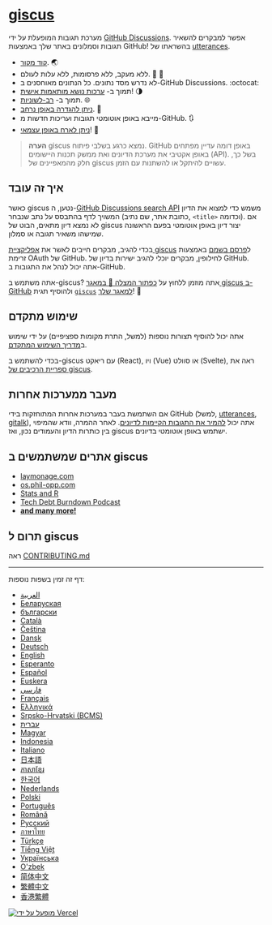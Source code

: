 # [giscus][giscus]

מערכת תגובות המופעלת על ידי [GitHub Discussions][discussions]. אפשר למבקרים להשאיר תגובות וסמלונים באתר שלך באמצעות GitHub! בהשראתו של [utterances][utterances].

- [קוד מקור][repo]. 🌏
- ללא מעקב, ללא פרסומות, ללא עלות לעולם. 📡 🚫
- לא נדרש מסד נתונים. כל הנתונים מאוחסנים ב-GitHub Discussions. :octocat:
- תמוך ב- [ערכות נושא מותאמות אישית][creating-custom-themes]! 🌗
- תמוך ב- [רב-לשוניות][multiple-languages]. 🌐
- [ניתן להגדרה באופן נרחב][advanced-usage]. 🔧
- מייבא באופן אוטומטי תגובות ועריכות חדשות מ-GitHub. 🔃
- [ניתן לארח באופן עצמאי][self-hosting]! 🤳

> **הערה**
> giscus נמצא כרגע בשלבי פיתוח. GitHub באופן דומה עדיין מפתחים באופן אקטיבי את מערכת הדיונים ואת ממשק תכנות היישומים (API). בשל כך, חלק מהמאפיינים של giscus עשויים להיתקל או להשתנות עם הזמן.

## איך זה עובד


כאשר giscus נטען, ה-[GitHub Discussions search API][search-api] משמש כדי למצוא את הדיון המשויך לדף בהתבסס על נתב שנבחר (כתובת אתר, שם נתיב, `<title>` וכדומה). אם לא נמצא דיון מתאים, הבוט של giscus יצור דיון באופן אוטומטי בפעם הראשונה שמישהו משאיר תגובה או סמלון.

בכדי להגיב, מבקרים חייבים לאשר את [אפליקציית giscus][giscus-app] ל[פרסם בשמם][authorization] באמצעות זרימת OAuth של GitHub. לחילופין, מבקרים יוכלי להגיב ישירות בדיון של GitHub. אתה יכול לנהל את התגובות ב-GitHub.

[giscus]: https://giscus-new.vercel.app
[discussions]: https://docs.github.com/en/discussions
[utterances]: https://github.com/utterance/utterances
[repo]: https://github.com/giscus/giscus
[advanced-usage]: https://github.com/giscus/giscus/blob/main/ADVANCED-USAGE.md
[creating-custom-themes]: https://github.com/giscus/giscus/blob/main/ADVANCED-USAGE.md#data-theme
[multiple-languages]: https://github.com/giscus/giscus/blob/main/CONTRIBUTING.md#adding-localizations
[self-hosting]: https://github.com/giscus/giscus/blob/main/SELF-HOSTING.md
[search-api]: https://docs.github.com/en/graphql/guides/using-the-graphql-api-for-discussions#search
[giscus-app]: https://github.com/apps/giscus-new
[authorization]: https://docs.github.com/en/developers/apps/identifying-and-authorizing-users-for-github-apps

<!-- configuration -->

אתה משתמש ב-giscus? אתה מוזמן ללחוץ על [כפתור המצלה 🌟 במאגר giscus ב-GitHub][repo] ולהוסיף תגית [`giscus`][giscus-topic] [למאגר שלך][topic-howto]! 🎉

## שימוש מתקדם

אתה יכול להוסיף תצורות נוספות (למשל, התרת מקומות ספציפיים) על ידי שימוש ב[מדריך השימוש המתקדם][advanced-usage].

בכדי להשתמש ב-giscus עם ריאקט (React), ויו (Vue) או סוולט (Svelte), ראה את [ספריית הרכיבים של giscus][giscus-component].

## מעבר ממערכות אחרות

אם השתמשת בעבר במערכות אחרות המתוחזקות בידי GitHub (למשל, [utterances][utterances], [gitalk][gitalk]), אתה יכול [להמיר את התגובות הקיימות לדיונים][convert]. לאחר ההמרה, וודא שהמיפוי בין כותרות הדיון והעמודים נכון, ואז giscus ישתמש באופן אוטומטי בדיונים.

## אתרים שמשתמשים ב giscus

- [laymonage.com][laymonage-website]
- [os.phil-opp.com][os-phil-opp]
- [Stats and R][statsandr]
- [Tech Debt Burndown Podcast][techdebtburndown]
- [**and many more!**][giscus-topic]

## תרום ל giscus

ראה [CONTRIBUTING.md][contributing]

[giscus-component]: https://github.com/giscus/giscus-component
[repo]: https://github.com/giscus/giscus
[giscus-topic]: https://github.com/topics/giscus
[topic-howto]: https://docs.github.com/en/github/administering-a-repository/classifying-your-repository-with-topics
[advanced-usage]: https://github.com/giscus/giscus/blob/main/ADVANCED-USAGE.md
[utterances]: https://github.com/utterance/utterances
[gitalk]: https://github.com/gitalk/gitalk
[convert]: https://docs.github.com/en/discussions/managing-discussions-for-your-community/moderating-discussions#converting-an-issue-to-a-discussion
[laymonage-website]: https://laymonage.com/posts/giscus
[os-phil-opp]: https://os.phil-opp.com
[statsandr]: https://statsandr.com
[techdebtburndown]: https://techdebtburndown.com
[contributing]: https://github.com/giscus/giscus/blob/main/CONTRIBUTING.md

<!-- end -->

---
דף זה זמין בשפות נוספות:

- [&lrm;العربية](README.ar.md)
- [Беларуская](README.be.md)
- [български](README.bg.md)
- [Català](README.ca.md)
- [Čeština](README.cs.md)
- [Dansk](README.da.md)
- [Deutsch](README.de.md)
- [English](README.md)
- [Esperanto](README.eo.md)
- [Español](README.es.md)
- [Euskera](README.eu.md)
- [فارسی](README.fa.md)
- [Français](README.fr.md)
- [Ελληνικά](README.gr.md)
- [Srpsko-Hrvatski (BCMS)](README.hbs.md)
- [עברית](README.he.md)
- [Magyar](README.hu.md)
- [Indonesia](README.id.md)
- [Italiano](README.it.md)
- [日本語](README.ja.md)
- [ភាសាខ្មែរ](README.kh.md)
- [한국어](README.ko.md)
- [Nederlands](README.nl.md)
- [Polski](README.pl.md)
- [Português](README.pt.md)
- [Română](README.ro.md)
- [Русский](README.ru.md)
- [ภาษาไทย](README.th.md)
- [Türkçe](README.tr.md)
- [Tiếng Việt](README.vi.md)
- [Українська](README.uk.md)
- [O'zbek](README.uz.md)
- [简体中文](README.zh-CN.md)
- [繁體中文](README.zh-TW.md)
- [香港繁體](README.zh-HK.md)

[![מופעל על ידי Vercel](public/powered-by-vercel.svg)][vercel]

[vercel]: https://vercel.com/?utm_source=giscus&utm_campaign=oss
